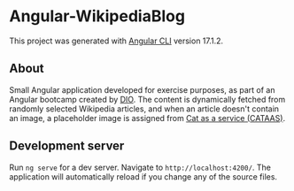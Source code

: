 # Angular-WikipediaBlog

This project was generated with [Angular CLI](https://github.com/angular/angular-cli) version 17.1.2.

## About

Small Angular application developed for exercise purposes, as part of an Angular bootcamp created by [DIO](https://github.com/digitalinnovationone). The content is dynamically fetched from randomly selected Wikipedia articles, and when an article doesn't contain an image, a placeholder image is assigned from [Cat as a service (CATAAS)](https://cataas.com/).

## Development server

Run `ng serve` for a dev server. Navigate to `http://localhost:4200/`. The application will automatically reload if you change any of the source files.
